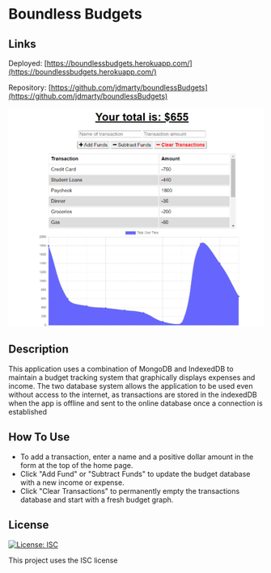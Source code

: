 # Boundless Budgets

## Links
Deployed: [https://boundlessbudgets.herokuapp.com/](https://boundlessbudgets.herokuapp.com/)

Repository: [https://github.com/jdmarty/boundlessBudgets](https://github.com/jdmarty/boundlessBudgets)

![Boundless Budgets Dashboard](https://github.com/jdmarty/boundlessBudgets/blob/main/public/images/deployed.PNG)


## Description
This application uses a combination of MongoDB and IndexedDB to maintain a budget tracking system that graphically displays expenses and income. The two database system allows the application to be used even without access to the internet, as transactions are stored in the indexedDB when the app is offline and sent to the online database once a connection is established

## How To Use
- To add a transaction, enter a name and a positive dollar amount in the form at the top of the home page.
- Click "Add Fund" or "Subtract Funds" to update the budget database with a new income or expense.
- Click "Clear Transactions" to permanently empty the transactions database and start with a fresh budget graph.

## License
[![License: ISC](https://img.shields.io/badge/License-ISC-blue.svg)](https://opensource.org/licenses/ISC)

This project uses the ISC license
